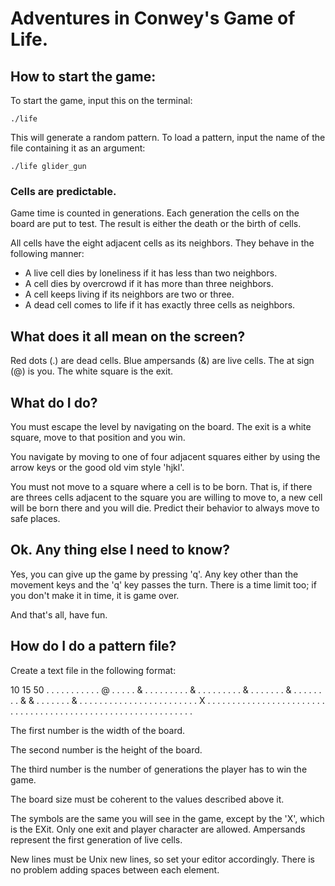 
# Adventures in Conwey's Game of Life.

## How to start the game:

To start the game, input this on the terminal:

```
./life
```

This will generate a random pattern. To load a pattern, input the name
of the file containing it as an argument:

```
./life glider_gun
```

### Cells are predictable.

Game time is counted in generations. Each generation the cells on
the board are put to test. The result is either the death or the
birth of cells.

All cells have the eight adjacent cells as its neighbors.
They behave in the following manner:

- A live cell dies by loneliness if it has less than two neighbors.
- A cell dies by overcrowd if it has more than three neighbors.
- A cell keeps living if its neighbors are two or three.
- A dead cell comes to life if it has exactly three cells as neighbors.

## What does it all mean on the screen?

Red dots (.) are dead cells. Blue ampersands (&) are live cells.
The at sign (@) is you. The white square is the exit.


## What do I do?

You must escape the level by navigating on the board. The exit is a
white square, move to that position and you win.

You navigate by moving to one of four adjacent squares either by using
the arrow keys or the good old vim style 'hjkl'.

You must not move to a square where a cell is to be born. That is, if
there are threes cells adjacent to the square you are willing to move to,
a new cell will be born there and you will die. Predict their behavior
to always move to safe places.

## Ok. Any thing else I need to know?

Yes, you can give up the game by pressing 'q'.
Any key other than the movement keys and the 'q' key passes the turn.
There is a time limit too; if you don't make it in time, it is game over. 

And that's all, have fun.



## How do I do a pattern file?

Create a text file in the following format:

10
15
50
. . . . . . . . . .
. @ . . . . . & . .
. . . . . . . & . .
. . . . . . . & . .
. . . . . & . . . .
. . . . & & . . . .
. . . & . . . . . .
. . . . . . . . . .
. . . . . . . . X .
. . . . . . . . . .
. . . . . . . . . .
. . . . . . . . . .
. . . . . . . . . .
. . . . . . . . . .
. . . . . . . . . .

The first number is the width of the board.

The second number is the height of the board.

The third number is the number of generations the player has to win the
game.

The board size must be coherent to the values described above it.

The symbols are the same you will see in the game, except by the 'X',
which is the EXit. Only one exit and player character are allowed. 
Ampersands represent the first generation of live cells.

New lines must be Unix new lines, so set your editor accordingly.
There is no problem adding spaces between each element.


